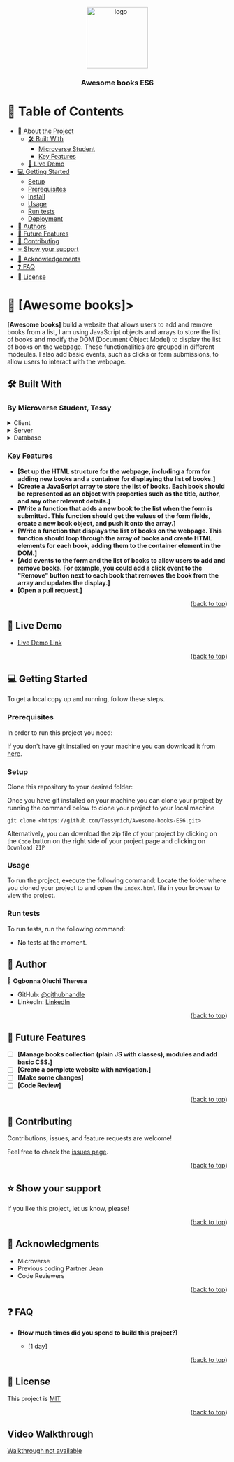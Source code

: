 <a name="readme-top"></a>

<div align="center">

  <img src="murple_logo.png" alt="logo" width="140"  height="auto" />
  <br/>

  <h3><b> Awesome books ES6</b></h3>

</div>

<!-- TABLE OF CONTENTS -->

# 📗 Table of Contents

- [📖 About the Project](#about-project)
  - [🛠 Built With](#built-with)
    - [Microverse Student](#tech-stack)
    - [Key Features](#key-features)
  - [🚀 Live Demo](#live-demo)
- [💻 Getting Started](#getting-started)
  - [Setup](#setup)
  - [Prerequisites](#prerequisites)
  - [Install](#install)
  - [Usage](#usage)
  - [Run tests](#run-tests)
  - [Deployment](#triangular_flag_on_post-deployment)
- [👥 Authors](#authors)
- [🔭 Future Features](#future-features)
- [🤝 Contributing](#contributing)
- [⭐️ Show your support](#support)
- [🙏 Acknowledgements](#acknowledgements)
- [❓ FAQ](#faq)
- [📝 License](#license)

<!-- PROJECT DESCRIPTION -->

# 📖 [Awesome books]></a>
**[Awesome books]** build a website that allows users to add and remove books from a list, I am using JavaScript objects and arrays to store the list of books and modify the DOM (Document Object Model) to display the list of books on the webpage. These functionalities are grouped in different modeules. I also add basic events, such as clicks or form submissions, to allow users to interact with the webpage.

## 🛠 Built With <a name="built-with"></a>

### By Microverse Student, Tessy <a name="tech-stack"></a>

<details>
  <summary>Client</summary>
  <ul>
    <li><a href="https://developer.mozilla.org/en/docs/Web/HTML">HTML</a></li>
    <li><a href="https://developer.mozilla.org/en/docs/Web/CSS">CSS</a></li>
    <li><a href="https://developer.mozilla.org/en/docs/Web/CSS">JavaScript</a></li>
    <li><a href="#">Visual Studio</a></li>
  </ul>
</details>

<details>
  <summary>Server</summary>
  <ul>
    <li><a href="#">Without</a></li>
  </ul>
</details>

<details>
<summary>Database</summary>
  <ul>
    <li><a href="#">Comming soon</a></li>
  </ul>
</details>

>

<!-- Features -->

### Key Features <a name="key-features"></a>

- **[Set up the HTML structure for the webpage, including a form for adding new books and a container for displaying the list of books.]**
- **[Create a JavaScript array to store the list of books. Each book should be represented as an object with properties such as the title, author, and any other relevant details.]**
- **[Write a function that adds a new book to the list when the form is submitted. This function should get the values of the form fields, create a new book object, and push it onto the array.]**
- **[Write a function that displays the list of books on the webpage. This function should loop through the array of books and create HTML elements for each book, adding them to the container element in the DOM.]**
- **[Add events to the form and the list of books to allow users to add and remove books. For example, you could add a click event to the "Remove" button next to each book that removes the book from the array and updates the display.]**
- **[Open a pull request.]**

<p align="right">(<a href="#readme-top">back to top</a>)</p>

<!-- LIVE DEMO -->

## 🚀 Live Demo <a name="live-demo"></a>

- [Live Demo Link]()

<p align="right">(<a href="#readme-top">back to top</a>)</p>

<!-- GETTING STARTED -->

## 💻 Getting Started <a name="getting-started"></a>

To get a local copy up and running, follow these steps.

### Prerequisites

In order to run this project you need:

If you don't have git installed on your machine you can download it from [here](https://git-scm.com/downloads).

### Setup

Clone this repository to your desired folder:

Once you have git installed on your machine you can clone your project by running the command below to clone your project to your local machine


`git clone <https://github.com/Tessyrich/Awesome-books-ES6.git>`

Alternatively, you can download the zip file of your project by clicking on the `Code` button on the right side of your project page and clicking on `Download ZIP`

### Usage

To run the project, execute the following command:
Locate the folder where you cloned your project to and open the `index.html` file in your browser to view the project.

### Run tests

To run tests, run the following command:

- No tests at the moment.

<!-- AUTHORS -->

## 👥 Author <a name="authors"></a>

👤 **Ogbonna Oluchi Theresa**

- GitHub: [@githubhandle](https://github.com/Tessyrich)
- LinkedIn: [LinkedIn](https://www.linkedin.com/in/oluchi-theresa-55b512220)


<p align="right">(<a href="#readme-top">back to top</a>)</p>

<!-- FUTURE FEATURES -->

## 🔭 Future Features <a name="future-features"></a>

- [ ] **[Manage books collection (plain JS with classes), modules and add basic CSS.]**
- [ ] **[Create a complete website with navigation.]**
- [ ] **[Make some changes]**
- [ ] **[Code Review]**

<p align="right">(<a href="#readme-top">back to top</a>)</p>

<!-- CONTRIBUTING -->

## 🤝 Contributing <a name="contributing"></a>

Contributions, issues, and feature requests are welcome!

Feel free to check the [issues page](../../issues/).

<p align="right">(<a href="#readme-top">back to top</a>)</p>

<!-- SUPPORT -->

## ⭐️ Show your support <a name="support"></a>

If you like this project, let us know, please!

<p align="right">(<a href="#readme-top">back to top</a>)</p>

<!-- ACKNOWLEDGEMENTS -->

## 🙏 Acknowledgments <a name="acknowledgements"></a>

- Microverse 
- Previous coding Partner Jean
- Code Reviewers

<p align="right">(<a href="#readme-top">back to top</a>)</p>

<!-- FAQ (optional) -->

## ❓ FAQ <a name="faq"></a>

- **[How much times did you spend to build this project?]**

  - [1 day]

<p align="right">(<a href="#readme-top">back to top</a>)</p>

<!-- LICENSE -->

## 📝 License <a name="license"></a>

This project is <a href="./LICENSE.md"> MIT </a>

<p align="right">(<a href="#readme-top">back to top</a>)</p>

## Video Walkthrough

<a href="#"> Walkthrough not available </a></li>